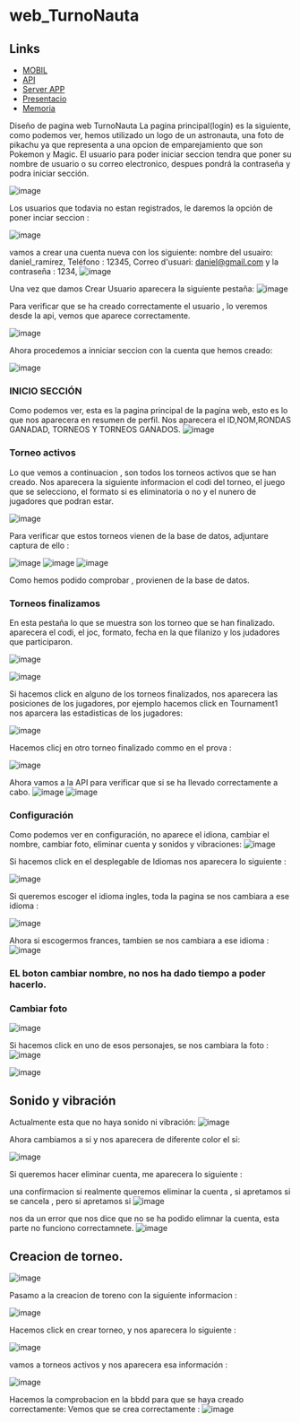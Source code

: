 # web_TurnoNauta

## Links

- [MOBIL](https://github.com/Snr1s3/Turnonauta.git)
- [API](https://github.com/Snr1s3/TurnoNauta_FastAPI.git)
- [Server APP](https://github.com/Snr1s3/serverApp_Turnonauta.git)  
- [Presentacio](https://docs.google.com/presentation/d/1K03l9CcSwC65fDLJo3RcBxfwdepAkTG-f7iyhe_hQaQ/edit?usp=sharing)
- [Memoria](https://docs.google.com/document/d/1RH_1SOikwa-qEJ7z6mxCnpTQ9W4fVT4ch-nEfXnbZEM/edit?usp=sharing)


Diseño de pagina web TurnoNauta
La pagina principal(login) es la siguiente, como podemos ver, hemos utilizado un logo de un astronauta, una foto de pikachu ya que representa a una opcion de emparejamiento que son Pokemon y Magic.
El usuario para poder iniciar seccion tendra que poner su nombre de usuario o su correo electronico, despues pondrá la contraseña y podra iniciar sección.

![image](https://github.com/user-attachments/assets/7cb9701f-f027-4e47-a594-d2c4e08e50fe)


Los usuarios que todavia no estan registrados, le daremos la opción de poner inciar seccion : 

![image](https://github.com/user-attachments/assets/41365c6c-5256-40a9-a4a3-37219385a8d3)

vamos a crear una cuenta nueva con los siguiente: nombre del usuairo: daniel_ramirez, Teléfono : 12345, Correo d'usuari: daniel@gmail.com y la contraseña : 1234,
![image](https://github.com/user-attachments/assets/a6d9de9c-29c0-4826-9e18-e9c4f8971e2a)

Una vez que damos Crear Usuario aparecera la siguiente pestaña: 
![image](https://github.com/user-attachments/assets/552d3598-5a4c-48ce-930d-c74b19778960)

Para verificar que se ha creado correctamente el usuario , lo veremos desde la api, vemos que aparece correctamente.

![image](https://github.com/user-attachments/assets/3a6f0fd2-2e43-40af-a76a-8ebe25cda48c)

Ahora procedemos a inniciar seccion con la cuenta que hemos creado:

![image](https://github.com/user-attachments/assets/f9305273-9362-49ac-a322-043dcb1b608e)



### INICIO SECCIÓN

Como podemos ver, esta es la pagina principal de la pagina web, esto es lo que nos aparecera en resumen de perfil. Nos aparecera el ID,NOM,RONDAS GANADAD, TORNEOS Y TORNEOS GANADOS.
![image](https://github.com/user-attachments/assets/c7f2545d-0404-415c-82ed-9b6b4c87f7ae)


### Torneo activos

Lo que vemos a continuacion , son todos los torneos activos que se han creado. Nos aparecera la siguiente informacion el codi del torneo, el juego que se selecciono, el formato si es eliminatoria o no y el nunero de jugadores que podran estar.

![image](https://github.com/user-attachments/assets/967a874a-4a74-4089-bf3e-d65fccf52e37)


Para verificar que estos torneos vienen de la base de datos, adjuntare captura de ello : 

![image](https://github.com/user-attachments/assets/4b6ef3ca-e3f2-4a19-9318-9fe0b2ebeefb)
![image](https://github.com/user-attachments/assets/162a8c76-c1ef-4dfd-aff4-317e17feb4c0)
![image](https://github.com/user-attachments/assets/39eeabc1-1d07-48c6-bb83-2d026d8f3c3b)

Como hemos podido comprobar , provienen de la base de datos.



### Torneos finalizamos 
En esta pestaña lo que se muestra son los torneo que se han finalizado. aparecera el codi, el joc, formato, fecha en la que filanizo y los judadores que participaron.

![image](https://github.com/user-attachments/assets/7a0e46d4-3a9c-4b14-bd24-eafb3c33d708)

![image](https://github.com/user-attachments/assets/6ddc59d8-e070-481d-9a4d-1b49b0984a5b)

Si hacemos click en alguno de los torneos finalizados, nos aparecera las posiciones de los jugadores, por ejemplo hacemos click en Tournament1 nos aparcera las estadisticas de los jugadores: 

![image](https://github.com/user-attachments/assets/1aa322b7-3cd5-421b-9bc9-e6a3a35227b7)

Hacemos clicj en otro torneo finalizado commo en el prova :

![image](https://github.com/user-attachments/assets/659fbb3e-e57d-4ee0-a49c-76b523617c63)


Ahora vamos a la API para verificar que si se ha llevado correctamente a cabo.
![image](https://github.com/user-attachments/assets/b9f21b6b-e048-4d98-a9e6-7c59fecbd2c9)
![image](https://github.com/user-attachments/assets/dccf5e61-0ea3-4744-a497-5765165178fe)

### Configuración
Como podemos ver en configuración, no aparece el idiona, cambiar el nombre, cambiar foto, eliminar cuenta y sonidos y vibraciones:
![image](https://github.com/user-attachments/assets/ae5519c8-f3dd-4e77-bfee-6ce22a981559)

Si hacemos click en el desplegable de Idiomas nos aparecera lo siguiente : 

![image](https://github.com/user-attachments/assets/851f6685-7d48-4b42-a306-40bc7034e394)

Si queremos escoger el idioma ingles, toda la pagina se nos cambiara a ese idioma : 

![image](https://github.com/user-attachments/assets/c1622817-e9b1-4eaf-8179-be361ad684c4)

Ahora si escogermos frances, tambien se nos cambiara a ese idioma : 
![image](https://github.com/user-attachments/assets/1e97e14d-5469-4689-8ccb-b61ea0363d52)

### EL boton cambiar nombre, no nos ha dado tiempo a poder hacerlo.

### Cambiar foto
![image](https://github.com/user-attachments/assets/e3550ea0-5c91-4c52-9102-dcb613d3d569)

Si hacemos click en uno de esos personajes, se nos cambiara la foto : 
![image](https://github.com/user-attachments/assets/4b820758-dc2e-408c-b44e-4074c9d44161)

![image](https://github.com/user-attachments/assets/b04b0b7d-ab05-4b16-8862-ebb97d54ed08)


## Sonido y vibración

Actualmente esta que no haya sonido ni vibración:
![image](https://github.com/user-attachments/assets/8e662d36-17c7-408a-b632-3738e3f1477d)

Ahora cambiamos a si y nos aparecera de diferente color el si:

![image](https://github.com/user-attachments/assets/e8a56a2a-7c55-42fb-845a-5f593ab62cae)

Si queremos hacer eliminar cuenta, me aparecera lo siguiente : 

una confirmacion si realmente queremos eliminar la cuenta , si apretamos si se cancela , pero si apretamos si 
![image](https://github.com/user-attachments/assets/9ec7f388-9a8f-4552-b7ef-12d5249297be)

nos da un error que nos dice que no se ha podido elimnar la cuenta, esta parte no funciono correctamnete.
![image](https://github.com/user-attachments/assets/8a0881dc-94c6-42b5-820d-eac817095641)



## Creacion de torneo.

![image](https://github.com/user-attachments/assets/97d29644-f71b-4d36-b200-1ff348a7fd4d)


Pasamo a la creacion de toreno con la siguiente informacion : 

![image](https://github.com/user-attachments/assets/efe4af33-a79e-4e0f-9e86-a7e081f14fd2)

Hacemos click en crear torneo, y nos aparecera lo siguiente : 

![image](https://github.com/user-attachments/assets/ef7e1dc1-d65b-4cbf-9830-4a8b7802a2f6)

vamos a torneos activos y nos aparecera esa información : 

![image](https://github.com/user-attachments/assets/4967b89c-1ee6-4dba-a96d-24d6c84adaeb)

Hacemos la comprobacion en la bbdd para que se haya creado correctamente: 
Vemos que se crea correctamente : 
![image](https://github.com/user-attachments/assets/90381054-642b-4c54-b7cc-f8c67d59c785)


